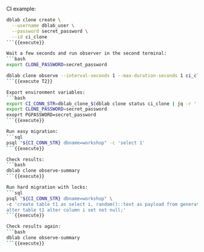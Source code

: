 CI example:

```bash
dblab clone create \
  --username dblab_user \
  --password secret_password \
  --id ci_clone
```{{execute}}

Wait a few seconds and run observer in the second terminal:
```bash
export CLONE_PASSWORD=secret_password

dblab clone observe --interval-seconds 1 --max-duration-seconds 1 ci_clone &
```{{execute T2}}

Export environment variables: 
```bash
export CI_CONN_STR=dblab_clone_$(dblab clone status ci_clone | jq -r '.db.connStr')
export CLONE_PASSWORD=secret_password
exoprt PGPASSWORD=secret_password
```{{execute}}

Run easy migration:
```sql
psql "${CI_CONN_STR} dbname=workshop" -c 'select 1'
```{{execute}}

Check results:
```bash
dblab clone observe-summary
```{{execute}}

Run hard migration with locks:
```sql
psql "${CI_CONN_STR} dbname=workshop" \
-c 'create table t1 as select i, random()::text as payload from generate_series(1, 10000000) i;
alter table t1 alter column i set not null;'
```{{execute}}

Check results again:
```bash
dblab clone observe-summary
```{{execute}}
